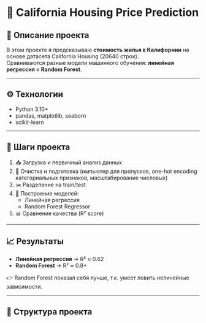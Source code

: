 # 🏡 California Housing Price Prediction

## 📌 Описание проекта
В этом проекте я предсказываю **стоимость жилья в Калифорнии** на основе датасета California Housing (20640 строк).  
Сравниваются разные модели машинного обучения: **линейная регрессия** и **Random Forest**.

---

## ⚙️ Технологии
- Python 3.10+
- pandas, matplotlib, seaborn
- scikit-learn

---

## 🚀 Шаги проекта
1. 📥 Загрузка и первичный анализ данных  
2. 🧹 Очистка и подготовка (импьютер для пропусков, one-hot encoding категориальных признаков, масштабирование числовых)  
3. ✂️ Разделение на train/test  
4. 🔧 Построение моделей:
   - Линейная регрессия
   - Random Forest Regressor  
5. 📊 Сравнение качества (R² score)

---

## 📈 Результаты
- **Линейная регрессия** → R² ≈ 0.62  
- **Random Forest** → R² ≈ 0.8+  

👉 Random Forest показал себя лучше, т.к. умеет ловить нелинейные зависимости.

---

## 📂 Структура проекта
